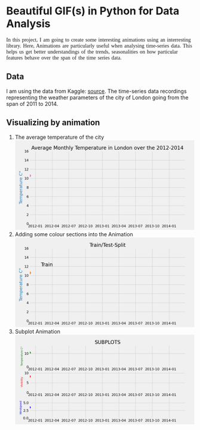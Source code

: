 # Beautiful GIF(s) in Python for Data Analysis
<div style="font-family:verdana; word-spacing:1.5px;">In this project, I am going to create some interesting animations using an interresting library.
Here, Animations are particularly useful when analysing time-series data. This helps us get better understandings of the trends, seasonalities on how particular features behave over the span of the time series data.</div>

## Data
I am using the data from Kaggle: <a href="https://www.kaggle.com/jeanmidev/smart-meters-in-london" target="blank_">source</a>. The time-series data recordings representing the weather parameters of the city of London going from the span of 2011 to 2014.

## Visualizing by animation
<ol>
  <li>
    The average temperature of the city
    <img src="output.gif">
  </li>
  <li>
    Adding some colour sections into the Animation
    <img src="output2.gif">
  </li>
  <li>
    Subplot Animation
    <img src="output3.gif">
  </li>
</ol>





